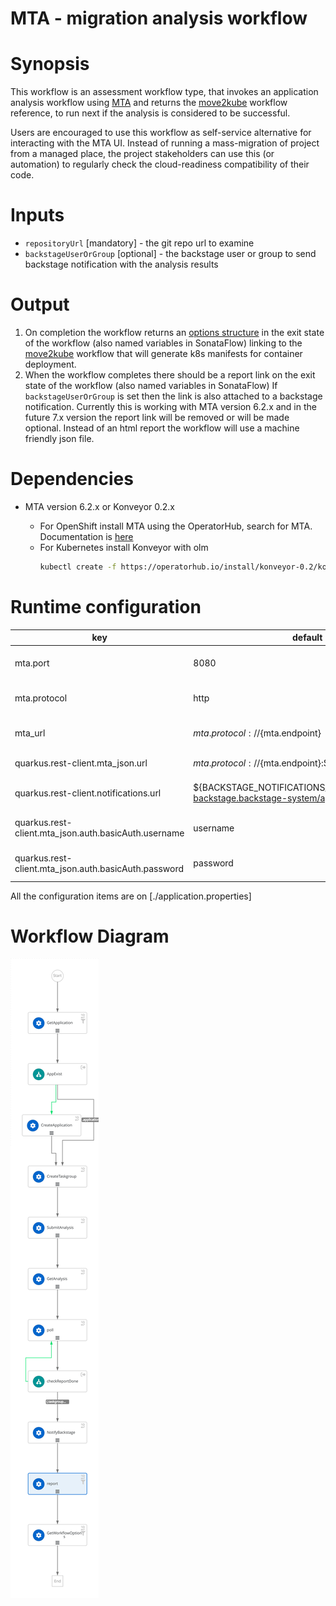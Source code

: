 # MTA - migration analysis workflow

# Synopsis
This workflow is an assessment workflow type, that invokes an application analysis workflow using [MTA][1]
and returns the [move2kube][3] workflow reference, to run next if the analysis is considered to be successful.

Users are encouraged to use this workflow as self-service alternative for interacting with the MTA UI. Instead of running
a mass-migration of project from a managed place, the project stakeholders can use this (or automation) to regularly check
the cloud-readiness compatibility of their code.

# Inputs
- `repositoryUrl` [mandatory] - the git repo url to examine
- `backstageUserOrGroup` [optional] - the backstage user or group to send backstage notification with the analysis results

# Output
1. On completion the workflow returns an [options structure][2] in the exit state of the workflow (also named variables in SonataFlow)
linking to the [move2kube][3] workflow that will generate k8s manifests for container deployment.
1. When the workflow completes there should be a report link on the exit state of the workflow (also named variables in SonataFlow)
If `backstageUserOrGroup` is set then the link is also attached to a backstage notification.
Currently this is working with MTA version 6.2.x and in the future 7.x version the report link will be removed or will be made
optional. Instead of an html report the workflow will use a machine friendly json file.

# Dependencies
- MTA version 6.2.x or Konveyor 0.2.x

    - For OpenShift install MTA using the OperatorHub, search for MTA. Documentation is [here][1]
    - For Kubernetes install Konveyor with olm
      ```bash
      kubectl create -f https://operatorhub.io/install/konveyor-0.2/konveyor-operator.yaml
      ```
# Runtime configuration

| key | default | description |
| --- | ------- | ----------- |
| mta.port | 8080 | Port of the mta endpoint |
| mta.protocol | http | Schema of the mta endpoint |
| mta_url | ${mta.protocol}://${mta.endpoint} | Full url of the mta endpoint |
| quarkus.rest-client.mta_json.url | ${mta.protocol}://${mta.endpoint}:${mta.port}/hub | MTA hub api |
| quarkus.rest-client.notifications.url|${BACKSTAGE_NOTIFICATIONS_URL:http://backstage-backstage.backstage-system/api/notifications/} | Backstage notification url |
| quarkus.rest-client.mta_json.auth.basicAuth.username | username | Username for the MTA api |
| quarkus.rest-client.mta_json.auth.basicAuth.password | password | Password for the MTA api  |

All the configuration items are on [./application.properties]

# Workflow Diagram
![mta workflow diagram](https://github.com/parodos-dev/serverless-workflows/blob/main/mta/mta.svg?raw=true)

[1]: https://developers.redhat.com/products/mta/download
[2]: https://github.com/parodos-dev/serverless-workflows/blob/main/assessment/schema/workflow-options-output-schema.json  
[3]: https://github.com/parodos-dev/serverless-workflows/tree/main/move2kube
